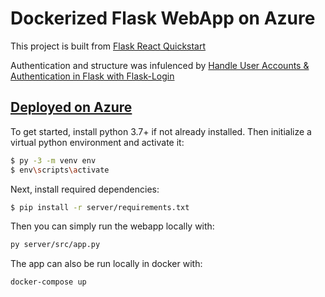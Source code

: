 # Dockerized Flask WebApp on Azure

This project is built from [Flask React Quickstart](https://github.com/qubitron/flask-webapp-quickstart)

Authentication and structure was infulenced by [Handle User Accounts & Authentication in Flask with Flask-Login](https://hackersandslackers.com/flask-login-user-authentication/)

## [Deployed on Azure](http://homework1webapp.azurewebsites.net/)

To get started, install python 3.7+ if not already installed. Then initialize a virtual python environment and activate it:

```bash
$ py -3 -m venv env
$ env\scripts\activate
```

Next, install required dependencies:

```bash
$ pip install -r server/requirements.txt
```

Then you can simply run the webapp locally with:

```bash
py server/src/app.py
```

The app can also be run locally in docker with:

```bash
docker-compose up
```
